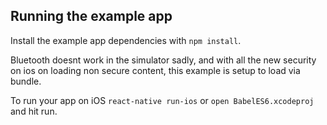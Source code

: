 ## Running the example app

Install the example app dependencies with `npm install`.

Bluetooth doesnt work in the simulator sadly, and with all the new security on ios on loading non secure content, this example is setup to load via bundle. 

To run your app on iOS `react-native run-ios` or `open BabelES6.xcodeproj` and hit run.
